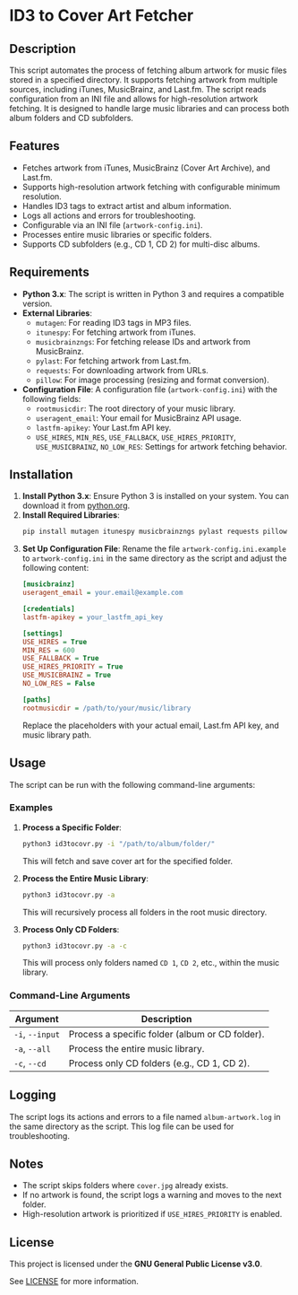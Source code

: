 # ID3 to Cover Art Fetcher

## Description
This script automates the process of fetching album artwork for music files stored in a specified directory. It supports fetching artwork from multiple sources, including iTunes, MusicBrainz, and Last.fm. The script reads configuration from an INI file and allows for high-resolution artwork fetching. It is designed to handle large music libraries and can process both album folders and CD subfolders.

## Features
- Fetches artwork from iTunes, MusicBrainz (Cover Art Archive), and Last.fm.
- Supports high-resolution artwork fetching with configurable minimum resolution.
- Handles ID3 tags to extract artist and album information.
- Logs all actions and errors for troubleshooting.
- Configurable via an INI file (`artwork-config.ini`).
- Processes entire music libraries or specific folders.
- Supports CD subfolders (e.g., CD 1, CD 2) for multi-disc albums.

## Requirements
- **Python 3.x**: The script is written in Python 3 and requires a compatible version.
- **External Libraries**:
  - `mutagen`: For reading ID3 tags in MP3 files.
  - `itunespy`: For fetching artwork from iTunes.
  - `musicbrainzngs`: For fetching release IDs and artwork from MusicBrainz.
  - `pylast`: For fetching artwork from Last.fm.
  - `requests`: For downloading artwork from URLs.
  - `pillow`: For image processing (resizing and format conversion).
- **Configuration File**: A configuration file (`artwork-config.ini`) with the following fields:
  - `rootmusicdir`: The root directory of your music library.
  - `useragent_email`: Your email for MusicBrainz API usage.
  - `lastfm-apikey`: Your Last.fm API key.
  - `USE_HIRES`, `MIN_RES`, `USE_FALLBACK`, `USE_HIRES_PRIORITY`, `USE_MUSICBRAINZ`, `NO_LOW_RES`: Settings for artwork fetching behavior.

## Installation
1. **Install Python 3.x**: Ensure Python 3 is installed on your system. You can download it from [python.org](https://www.python.org/).
2. **Install Required Libraries**:
   ```bash
   pip install mutagen itunespy musicbrainzngs pylast requests pillow
   ```
3. **Set Up Configuration File**:
   Rename the file `artwork-config.ini.example` to `artwork-config.ini` in the same directory as the script and adjust the following content:
   ```ini
   [musicbrainz]
   useragent_email = your.email@example.com

   [credentials]
   lastfm-apikey = your_lastfm_api_key

   [settings]
   USE_HIRES = True
   MIN_RES = 600
   USE_FALLBACK = True
   USE_HIRES_PRIORITY = True
   USE_MUSICBRAINZ = True
   NO_LOW_RES = False

   [paths]
   rootmusicdir = /path/to/your/music/library
   ```
   Replace the placeholders with your actual email, Last.fm API key, and music library path.

## Usage
The script can be run with the following command-line arguments:

### Examples
1. **Process a Specific Folder**:
   ```bash
   python3 id3tocovr.py -i "/path/to/album/folder/"
   ```
   This will fetch and save cover art for the specified folder.

2. **Process the Entire Music Library**:
   ```bash
   python3 id3tocovr.py -a
   ```
   This will recursively process all folders in the root music directory.

3. **Process Only CD Folders**:
   ```bash
   python3 id3tocovr.py -a -c
   ```
   This will process only folders named `CD 1`, `CD 2`, etc., within the music library.

### Command-Line Arguments
| Argument | Description |
|----------|-------------|
| `-i`, `--input` | Process a specific folder (album or CD folder). |
| `-a`, `--all`   | Process the entire music library. |
| `-c`, `--cd`    | Process only CD folders (e.g., CD 1, CD 2). |

## Logging
The script logs its actions and errors to a file named `album-artwork.log` in the same directory as the script. This log file can be used for troubleshooting.

## Notes
- The script skips folders where `cover.jpg` already exists.
- If no artwork is found, the script logs a warning and moves to the next folder.
- High-resolution artwork is prioritized if `USE_HIRES_PRIORITY` is enabled.

## License

This project is licensed under the **GNU General Public License v3.0**.

See [LICENSE](../../LICENSE) for more information.
